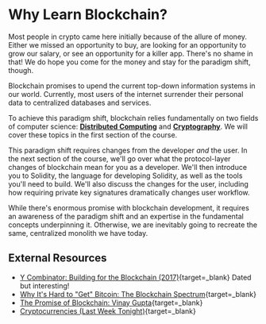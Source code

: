 
   
  # Why Learn Blockchain?

  Most people in crypto came here initially because of the allure of money. Either we missed an opportunity to buy, are looking for an opportunity to grow our salary, or see an opportunity for a killer app. There's no shame in that! We do hope you come for the money and stay for the paradigm shift, though.
  
  Blockchain promises to upend the current top-down information systems in our world. Currently, most users of the internet surrender their personal data to centralized databases and services.
  
  To achieve this paradigm shift, blockchain relies fundamentally on two fields of computer science: [**Distributed Computing**](https://en.wikipedia.org/wiki/Distributed_computing) and [**Cryptography**](https://en.wikipedia.org/wiki/Cryptography). We will cover these topics in the first section of the course.
  
  This paradigm shift requires changes from the developer _and_ the user. In the next section of the course, we'll go over what the protocol-layer changes of blockchain mean for you as a developer. We'll then introduce you to Solidity, the language for developing Solidity, as well as the tools you'll need to build. We'll also discuss the changes for the user, including how requiring private key signatures dramatically changes user workflow.
  
  While there's enormous promise with blockchain development, it requires an awareness of the paradigm shift and an expertise in the fundamental concepts underpinning it. Otherwise, we are inevitably going to recreate the same, centralized monolith we have today.
  
  ## External Resources
  
  * [Y Combinator: Building for the Blockchain (2017)](https://blog.ycombinator.com/building-for-the-blockchain/){target=_blank} Dated but interesting!
  * [Why It's Hard to "Get" Bitcoin: The Blockchain Spectrum](https://unchained-capital.com/blog/blockchain-spectrum/){target=_blank}
  * [The Promise of Blockchain: Vinay Gupta](https://vimeo.com/161183966){target=_blank}
  * [Cryptocurrencies (Last Week Tonight)](https://www.youtube.com/watch?v=g6iDZspbRMg){target=_blank}